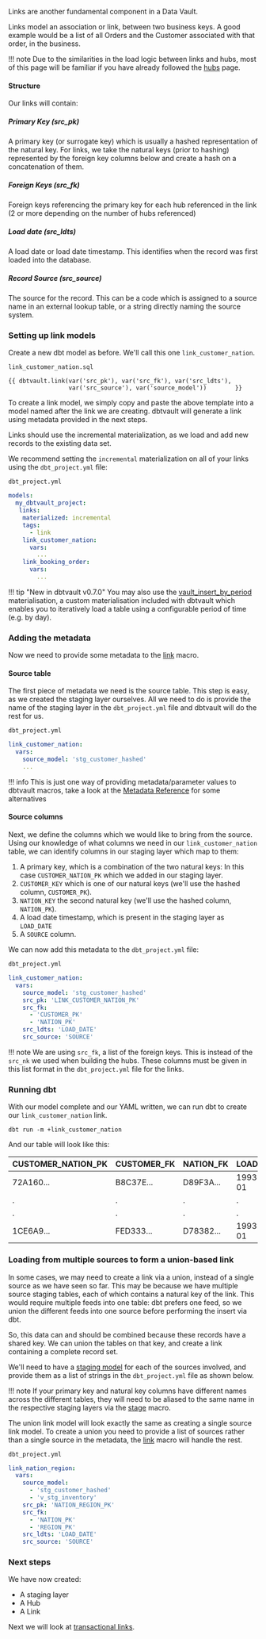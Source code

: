 Links are another fundamental component in a Data Vault. 

Links model an association or link, between two business keys.
A good example would be a list of all Orders and the Customer associated with that order, in the business.

!!! note
    Due to the similarities in the load logic between links and hubs, most of this page will be familiar if you have already followed the
    [hubs](tut_hubs.md) page.
    
#### Structure

Our links will contain:

##### Primary Key (src_pk)
A primary key (or surrogate key) which is usually a hashed representation of the natural key. 
For links, we take the natural keys (prior to hashing) represented by the foreign key columns below 
and create a hash on a concatenation of them. 

##### Foreign Keys (src_fk)
Foreign keys referencing the primary key for each hub referenced in the link (2 or more depending on the number of hubs 
referenced) 

##### Load date (src_ldts)
A load date or load date timestamp. This identifies when the record was first loaded into the database.

##### Record Source (src_source)
The source for the record. This can be a code which is assigned to a source name in an external lookup table, 
or a string directly naming the source system.


### Setting up link models

Create a new dbt model as before. We'll call this one `link_customer_nation`. 

`link_customer_nation.sql`
```jinja
{{ dbtvault.link(var('src_pk'), var('src_fk'), var('src_ldts'),
                 var('src_source'), var('source_model'))        }}
```

To create a link model, we simply copy and paste the above template into a model named after the link we
are creating. dbtvault will generate a link using metadata provided in the next steps.

Links should use the incremental materialization, as we load and add new records to the existing data set. 

We recommend setting the `incremental` materialization on all of your links using the `dbt_project.yml` file:

`dbt_project.yml`
```yaml
models:
  my_dbtvault_project:
   links:
    materialized: incremental
    tags:
      - link
    link_customer_nation:
      vars:
        ...
    link_booking_order:
      vars:
        ...
```

!!! tip "New in dbtvault v0.7.0"
    You may also use the [vault_insert_by_period](../macros.md#vault_insert_by_period) materialisation, a custom materialisation 
    included with dbtvault which enables you to iteratively load a table using a configurable period of time (e.g. by day). 

### Adding the metadata

Now we need to provide some metadata to the [link](../macros.md#link) macro.

#### Source table

The first piece of metadata we need is the source table. This step is easy, as we created the 
staging layer ourselves. All we need to do is provide the name of the staging layer in the `dbt_project.yml` file 
and dbtvault will do the rest for us.

`dbt_project.yml`
```yaml
link_customer_nation:
  vars:
    source_model: 'stg_customer_hashed'
    ...
```

!!! info
    This is just one way of providing metadata/parameter values to dbtvault macros, take a look at 
    the [Metadata Reference](../metadata.md) for some alternatives

#### Source columns

Next, we define the columns which we would like to bring from the source.
Using our knowledge of what columns we need in our  `link_customer_nation` table, we can identify columns in our
staging layer which map to them:

1. A primary key, which is a combination of the two natural keys: In this case `CUSTOMER_NATION_PK` 
which we added in our staging layer.
2. `CUSTOMER_KEY` which is one of our natural keys (we'll use the hashed column, `CUSTOMER_PK`).
3. `NATION_KEY` the second natural key (we'll use the hashed column, `NATION_PK`).
4. A load date timestamp, which is present in the staging layer as `LOAD_DATE` 
5. A `SOURCE` column.

We can now add this metadata to the `dbt_project.yml` file:

`dbt_project.yml`
```yaml  hl_lines="4 5 6 7 8 9"
link_customer_nation:
  vars:
    source_model: 'stg_customer_hashed'
    src_pk: 'LINK_CUSTOMER_NATION_PK'
    src_fk:
      - 'CUSTOMER_PK'
      - 'NATION_PK'
    src_ldts: 'LOAD_DATE'
    src_source: 'SOURCE'
```

!!! note 
    We are using `src_fk`, a list of the foreign keys. This is instead of the `src_nk` 
    we used when building the hubs. These columns must be given in this list format in the `dbt_project.yml` file
    for the links.

### Running dbt

With our model complete and our YAML written, we can run dbt to create our `link_customer_nation` link.

`dbt run -m +link_customer_nation`

And our table will look like this:

| CUSTOMER_NATION_PK | CUSTOMER_FK  | NATION_FK    | LOAD_DATE   | SOURCE       |
| ------------------ | ------------ | ------------ | ---------- | ------------ |
| 72A160...          | B8C37E...    | D89F3A...    | 1993-01-01 | 1            |
| .                  | .            | .            | .          | .            |
| .                  | .            | .            | .          | .            |
| 1CE6A9...          | FED333...    | D78382...    | 1993-01-01 | 1            |

### Loading from multiple sources to form a union-based link

In some cases, we may need to create a link via a union, instead of a single source as we have seen so far.
This may be because we have multiple source staging tables, each of which contains a natural key of the link. 
This would require multiple feeds into one table: dbt prefers one feed, 
so we union the different feeds into one source before performing the insert via dbt. 

So, this data can and should be combined because these records have a shared key. 
We can union the tables on that key, and create a link containing a complete record set.

We'll need to have a [staging model](tut_staging.md) for each of the sources involved, 
and provide them as a list of strings in the `dbt_project.yml` file as shown below.

!!! note
    If your primary key and natural key columns have different names across the different
    tables, they will need to be aliased to the same name in the respective staging layers 
    via the [stage](../macros.md#stage) macro.

The union link model will look exactly the same as creating a single source link model. To create a union you need to 
provide a list of sources rather than a single source in the metadata, the [link](../macros.md#link) macro 
will handle the rest. 

`dbt_project.yml`
```yaml hl_lines="3 4 5"   
link_nation_region:
  vars:
    source_model:
      - 'stg_customer_hashed'
      - 'v_stg_inventory'
    src_pk: 'NATION_REGION_PK'
    src_fk:
      - 'NATION_PK'
      - 'REGION_PK'
    src_ldts: 'LOAD_DATE'
    src_source: 'SOURCE'
```

### Next steps

We have now created:

- A staging layer 
- A Hub 
- A Link
 
Next we will look at [transactional links](tut_t_links.md). 